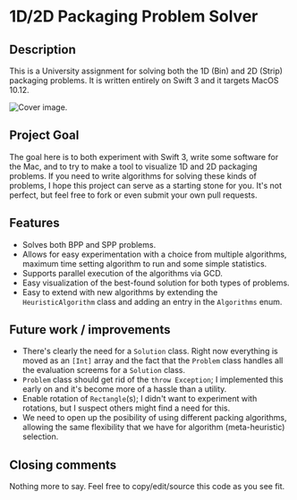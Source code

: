 # 1D/2D Packaging Problem Solver

## Description

This is a University assignment for solving both the 1D (Bin) and 2D (Strip) packaging problems. It is written entirely on Swift 3 and it targets MacOS 10.12.

![Cover image.](https://github.com/the7thgoldrunner/sipc/blob/master/cover-image.png)

## Project Goal

The goal here is to both experiment with Swift 3, write some software for the Mac, and to try to make a tool to visualize 1D and 2D packaging problems. If you need to write algorithms for solving these kinds of problems, I hope this project can serve as a starting stone for you. It's not perfect, but feel free to fork or even submit your own pull requests. 

## Features

* Solves both BPP and SPP problems.
* Allows for easy experimentation with a choice from multiple algorithms, maximum time setting algorithm to run and some simple statistics.
* Supports parallel execution of the algorithms via GCD.
* Easy visualization of the best-found solution for both types of problems.
* Easy to extend with new algorithms by extending the `HeuristicAlgorithm` class and adding an entry in the `Algorithms` enum.

## Future work / improvements

* There's clearly the need for a `Solution` class. Right now everything is moved as an `[Int]` array and the fact that the `Problem` class handles all the evaluation screems for a `Solution` class.
* `Problem` class should get rid of the `throw Exception`; I implemented this early on and it's become more of a hassle than a utility.
* Enable rotation of `Rectangle`(s); I didn't want to experiment with rotations, but I suspect others might find a need for this.
* We need to open up the posibility of using different packing algorithms, allowing the same flexibility that we have for algorithm (meta-heuristic) selection.

## Closing comments

Nothing more to say. Feel free to copy/edit/source this code as you see fit.
